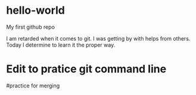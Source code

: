 # hello-world
My first github repo

I am retarded when it comes to git.  I was getting by with helps from others.
Today I determine to learn it the proper way.

# Edit to pratice git command line

#practice for merging
